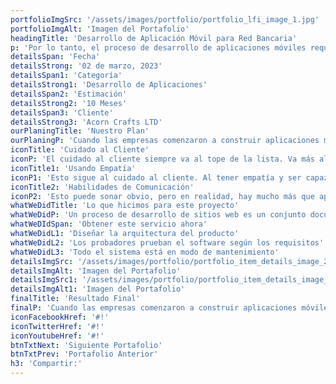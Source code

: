 ```yaml
---
portfolioImgSrc: '/assets/images/portfolio/portfolio_lfi_image_1.jpg'
portfolioImgAlt: 'Imagen del Portafolio'
headingTitle: 'Desarrollo de Aplicación Móvil para Red Bancaria'
p: 'Por lo tanto, el proceso de desarrollo de aplicaciones móviles requiere crear software que pueda ser instalado en el dispositivo, y habilitar servicios backend para el acceso a datos a través de APIs, y probar la aplicación en dispositivos objetivo. Java, Python, C++, Kotlin, y Rust son lenguajes populares para el desarrollo de aplicaciones.'
detailsSpan: 'Fecha'
detailsStrong: '02 de marzo, 2023'
detailsSpan1: 'Categoría'
detailsStrong1: 'Desarrollo de Aplicaciones'
detailsSpan2: 'Estimación'
detailsStrong2: '10 Meses'
detailsSpan3: 'Cliente'
detailsStrong3: 'Acorn Crafts LTD'
ourPlaningTitle: 'Nuestro Plan'
ourPlaningP: 'Cuando las empresas comenzaron a construir aplicaciones móviles, una preocupación era la proliferación de tecnología del lado del cliente. Las empresas se habían acostumbrado a estandarizar en una plataforma, como Java™ EE. Al estandarizar en una plataforma, un negocio podría contener un conjunto de habilidades en torno a una arquitectura estándar. Los dispositivos móviles tienen sus propios SDK de aplicaciones, lo que resulta en una proliferación de opciones del lado del cliente.'
iconTitle: 'Cuidado al Cliente'
iconP: 'El cuidado al cliente siempre va al tope de la lista. Va más allá de simplemente cuidar a los clientes y asegurarse de que estén contentos con sus servicios. Es un cuidado genuino.'
iconTitle1: 'Usando Empatía'
iconP1: 'Esto sigue al cuidado al cliente. Al tener empatía y ser capaz de ponerse en el lugar de su cliente, podrá llevar el cuidado al cliente al siguiente nivel.'
iconTitle2: 'Habilidades de Comunicación'
iconP2: 'Esto puede sonar obvio, pero en realidad, hay mucho más que aprender sobre cómo comunicarse con un cliente. Primero, debe ser capaz de hablar abiertamente.'
whatWeDidTitle: 'Lo que hicimos para este proyecto'
whatWeDidP: 'Un proceso de desarrollo de sitios web es un conjunto documentado y predecible de pasos a seguir para completar con éxito un proyecto de desarrollo de sitios web o aplicación web. Este proceso ayuda a alinear los recursos de desarrollo, las partes interesadas y los miembros del equipo para garantizar que todos los aspectos del proyecto se aborden y se entreguen a tiempo.'
whatWeDIdSpan: 'Obtener este servicio ahora'
whatWeDidL1: 'Diseñar la arquitectura del producto'
whatWeDidL2: 'Los probadores prueban el software según los requisitos'
whatWeDidL3: 'Todo el sistema está en modo de mantenimiento'
detailsImgSrc: '/assets/images/portfolio/portfolio_item_details_image_2.jpg'
detailsImgAlt: 'Imagen del Portafolio'
detailsImgSrc1: '/assets/images/portfolio/portfolio_item_details_image_3.jpg'
detailsImgAlt1: 'Imagen del Portafolio'
finalTitle: 'Resultado Final'
finalP: 'Cuando las empresas comenzaron a construir aplicaciones móviles, una preocupación era la proliferación de tecnología del lado del cliente. Las empresas se habían acostumbrado a estandarizar en una plataforma, como Java™ EE. Al estandarizar en una plataforma, un negocio podría contener un conjunto de habilidades en torno a una arquitectura estándar. Los dispositivos móviles tienen sus propios SDK de aplicaciones, lo que resulta en una proliferación de opciones del lado del cliente.'
iconFacebookHref: '#!'
iconTwitterHref: '#!'
iconYoutubeHref: '#!'
btnTxtNext: 'Siguiente Portafolio'
btnTxtPrev: 'Portafolio Anterior'
h3: 'Compartir:'
---
```

